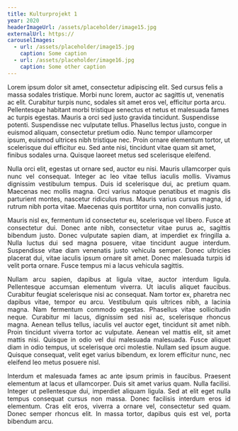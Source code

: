 ```yaml
---
title: Kulturprojekt 1
year: 2020
headerImageUrl: /assets/placeholder/image15.jpg
externalUrl: https://
carouselImages:
  - url: /assets/placeholder/image15.jpg
    caption: Some caption
  - url: /assets/placeholder/image16.jpg
    caption: Some other caption
---
```

<p>Lorem ipsum dolor sit amet, consectetur adipiscing elit. Sed cursus felis a massa sodales tristique. Morbi nunc lorem, auctor ac sagittis ut, venenatis ac elit. Curabitur turpis nunc, sodales sit amet eros vel, efficitur porta arcu. Pellentesque habitant morbi tristique senectus et netus et malesuada fames ac turpis egestas. Mauris a orci sed justo gravida tincidunt. Suspendisse potenti. Suspendisse nec vulputate tellus. Phasellus lectus justo, congue in euismod aliquam, consectetur pretium odio. Nunc tempor ullamcorper ipsum, euismod ultrices nibh tristique nec. Proin ornare elementum tortor, ut scelerisque dui efficitur eu. Sed ante nisi, tincidunt vitae quam sit amet, finibus sodales urna. Quisque laoreet metus sed scelerisque eleifend.</p><p style="text-align: justify">Nulla orci elit, egestas ut ornare sed, auctor eu nisi. Mauris ullamcorper quis nunc vel consequat. Integer ac leo vitae tellus iaculis mollis. Vivamus dignissim vestibulum tempus. Duis id scelerisque dui, ac pretium quam. Maecenas nec mollis magna. Orci varius natoque penatibus et magnis dis parturient montes, nascetur ridiculus mus. Mauris varius cursus magna, id rutrum nibh porta vitae. Maecenas quis porttitor urna, non convallis justo.</p><p style="text-align: justify">Mauris nisl ex, fermentum id consectetur eu, scelerisque vel libero. Fusce at consectetur dui. Donec ante nibh, consectetur vitae purus ac, sagittis bibendum justo. Donec vulputate sapien diam, at imperdiet ex fringilla a. Nulla luctus dui sed magna posuere, vitae tincidunt augue interdum. Suspendisse vitae diam venenatis justo vehicula semper. Donec ultricies placerat dui, vitae iaculis ipsum ornare sit amet. Donec malesuada turpis id velit porta ornare. Fusce tempus mi a lacus vehicula sagittis.</p><p style="text-align: justify">Nullam arcu sapien, dapibus at ligula vitae, auctor interdum ligula. Pellentesque accumsan elementum viverra. Ut iaculis aliquet faucibus. Curabitur feugiat scelerisque nisi ac consequat. Nam tortor ex, pharetra nec dapibus vitae, tempor eu arcu. Vestibulum quis ultrices nibh, a lacinia magna. Nam fermentum commodo egestas. Phasellus vitae sollicitudin neque. Curabitur mi lacus, dignissim sed nisi ac, scelerisque rhoncus magna. Aenean tellus tellus, iaculis vel auctor eget, tincidunt sit amet nibh. Proin tincidunt viverra tortor ac vulputate. Aenean vel mattis elit, sit amet mattis nisi. Quisque in odio vel dui malesuada malesuada. Fusce aliquet diam in odio tempus, ut scelerisque orci molestie. Nullam sed ipsum augue. Quisque consequat, velit eget varius bibendum, ex lorem efficitur nunc, nec eleifend leo metus posuere nisl.</p><p style="text-align: justify">Interdum et malesuada fames ac ante ipsum primis in faucibus. Praesent elementum at lacus et ullamcorper. Duis sit amet varius quam. Nulla facilisi. Integer ut pellentesque dui, imperdiet aliquam ligula. Sed at elit eget nulla tempus consequat cursus non massa. Donec facilisis interdum eros id elementum. Cras elit eros, viverra a ornare vel, consectetur sed quam. Donec semper rhoncus elit. In massa tortor, dapibus quis est vel, porta bibendum arcu.</p>